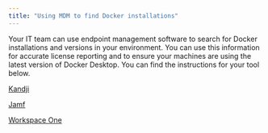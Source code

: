 ```yaml
---
title: "Using MDM to find Docker installations"
---
```

Your IT team can use endpoint management software to search for Docker installations and versions in your environment. You can use this information for accurate license reporting and to ensure your machines are using the latest version of Docker Desktop. You can find the instructions for your tool below. 

[Kandji](https://support.kandji.io/support/solutions/articles/72000559793-view-a-device-application-list)

[Jamf](https://docs.jamf.com/10.25.0/jamf-pro/administrator-guide/Application_Usage.html)

[Workspace One](https://blogs.vmware.com/euc/2022/11/how-to-use-workspace-one-intelligence-to-manage-app-licenses-and-reduce-costs.html)
